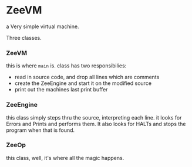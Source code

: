 # ZeeVM
a Very simple virtual machine.

Three classes. 

### ZeeVM

this is where `main` is. class has two responsibilies:

- read in source code, and drop all lines which are comments
- create the ZeeEngine and start it on the modified source
- print out the machines last print buffer

### ZeeEngine

this class simply steps thru the source, interpreting each line.
it looks for Errors and Prints and performs them.
It also looks for HALTs and stops the program when that is found.

### ZeeOp

this class, well, it's where all the magic happens.